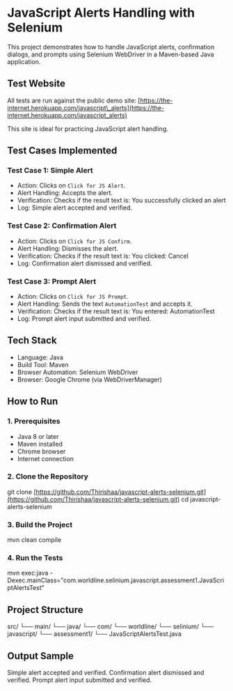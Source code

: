 # JavaScript Alerts Handling with Selenium

This project demonstrates how to handle JavaScript alerts, confirmation dialogs, and prompts using Selenium WebDriver in a Maven-based Java application.

## Test Website

All tests are run against the public demo site:
[https://the-internet.herokuapp.com/javascript\_alerts](https://the-internet.herokuapp.com/javascript_alerts)

This site is ideal for practicing JavaScript alert handling.

## Test Cases Implemented

### Test Case 1: Simple Alert

* Action: Clicks on `Click for JS Alert`.
* Alert Handling: Accepts the alert.
* Verification: Checks if the result text is:
  You successfully clicked an alert
* Log: Simple alert accepted and verified.

### Test Case 2: Confirmation Alert

* Action: Clicks on `Click for JS Confirm`.
* Alert Handling: Dismisses the alert.
* Verification: Checks if the result text is:
  You clicked: Cancel
* Log: Confirmation alert dismissed and verified.

### Test Case 3: Prompt Alert

* Action: Clicks on `Click for JS Prompt`.
* Alert Handling: Sends the text `AutomationTest` and accepts it.
* Verification: Checks if the result text is:
  You entered: AutomationTest
* Log: Prompt alert input submitted and verified.

## Tech Stack

* Language: Java
* Build Tool: Maven
* Browser Automation: Selenium WebDriver
* Browser: Google Chrome (via WebDriverManager)

## How to Run

### 1. Prerequisites

* Java 8 or later
* Maven installed
* Chrome browser
* Internet connection

### 2. Clone the Repository

git clone [https://github.com/Thirishaa/javascript-alerts-selenium.git](https://github.com/Thirishaa/javascript-alerts-selenium.git)
cd javascript-alerts-selenium

### 3. Build the Project

mvn clean compile

### 4. Run the Tests

mvn exec\:java -Dexec.mainClass="com.worldline.selinium.javascript.assessment1.JavaScriptAlertsTest"

## Project Structure

src/
└── main/
└── java/
└── com/
└── worldline/
└── selinium/
└── javascript/
└── assessment1/
└── JavaScriptAlertsTest.java

## Output Sample

Simple alert accepted and verified.
Confirmation alert dismissed and verified.
Prompt alert input submitted and verified.

